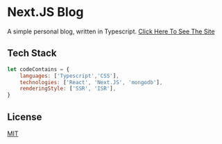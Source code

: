 # Next.JS Blog

A simple personal blog, written in Typescript. [Click Here To See The Site](https://nextjs-blog-git-main-ghana7989.vercel.app)

## Tech Stack

```js
let codeContains = {
	languages: ['Typescript','CSS'],
	technologies: ['React', 'Next.JS', 'mongodb'],
	renderingStyle: ['SSR', 'ISR'],
}
```

## License
[MIT](https://choosealicense.com/licenses/mit/)
